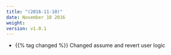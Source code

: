 ```yaml
---
title: "(2016-11-10)"
date: November 10 2016
weight:
version: v1.0.1
---
```

- {{% tag changed %}} Changed assume and revert user logic

